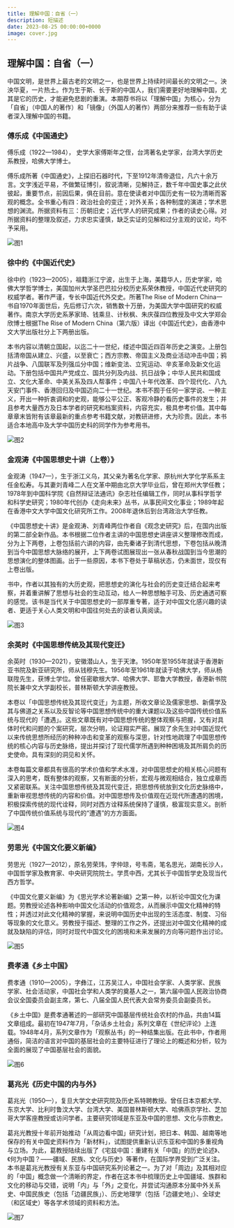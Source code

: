 ```yaml
---
title: 理解中国：自省（一）
description: 短描述
date: 2023-08-25 00:00:00+0000
image: cover.jpg
---
```


## 理解中国：自省（一）

中国文明，是世界上最古老的文明之一，也是世界上持续时间最长的文明之一。泱泱华夏，一片热土。作为生于斯、长于斯的中国人，我们需要更好地理解中国，尤其是它的历史，才能避免悲剧的重演。本期荐书将以「理解中国」为核心，分为「自省」（中国人的著作）和「镜像」（外国人的著作）两部分来推荐一些有助于读者深入理解中国的书籍。

<!--more-->

### 傅乐成《中国通史》

傅乐成（1922—1984）， 史学大家傅斯年之侄，台湾著名史学家，台湾大学历史系教授，哈佛大学博士。

傅乐成所著《中国通史》，上探旧石器时代，下至1912年清帝退位，凡六十余万言。文字浅近平易，不做繁征博引，叙说清晰，见解持正，数千年中国史事之此伏彼起，重要节点，前因后果，俱在目前。意在使读者对中国历史有一较为清晰而客观的概念。全书重心有四：政治社会的变迁；对外关系；各种制度的演进；学术思想的渊流。所据资料有三：历朝旧史；近代学人的研究成果；作者的读史心得。对所据资料的整理及叙述，力求忠实谨慎，缺乏实证的见解和过分主观的议论，均不予采用。

![图1](幻灯片1.PNG)

### 徐中约《中国近代史》

徐中约（1923—2005），祖籍浙江宁波，出生于上海，美籍华人，历史学家，哈佛大学哲学博士，美国加州大学圣巴巴拉分校历史系荣休教授，中国近代史研究的权威学者。著作严谨，专长中国近代外交史。所著The Rise of Modern China一书自1970年面世后，先后修订六次，销售数十万册，为美国大学中国研究的权威著作。南京大学历史系茅家琦、钱乘旦、计秋枫、朱庆葆四位教授及中文大学郑会欣博士根据The Rise of Modern China（第六版）译出《中国近代史》，由香港中文大学出版社分上下两册出版。

本书内容以清朝立国起，以迄二十一世纪，缕述中国近四百年历史之演变。上册包括清帝国从建立、兴盛，以至衰亡；西方宗教、帝国主义及商业活动冲击中国；鸦片战争、八国联军及列强瓜分中国；维新变法、立宪运动、辛亥革命及新文化运动。下册包括中国共产党成立、国共分列及内战、抗日战争；中华人民共和国成立、文化大革命、中美关系及四人帮事件；中国八十年代改革、四个现代化、八九天安门事件、香港回归及中国迈向二十一世纪。本书不囿于任何一家学说、一种主义，开出一种折衷调和的史观，能够公平公正、客观冷静的看历史事件的发生；并且参考大量西方及日本学者的研究和档案资料，内容充实，极具参考价值。其中每章章末皆附有该章最新的重点参考书籍文献，对教研进修，大为珍贵。因此，本书适合本地高中及大学中国历史科的同学作为参考用书。

![图2](幻灯片2.PNG)

### 金观涛《中国思想史十讲（上卷）》

金观涛（1947—），生于浙江义乌，其父亲为著名化学家、原杭州大学化学系系主任金松寿。与其妻刘青峰二人在文革中期由北京大学毕业后，曾在郑州大学任教；1978年到中国科学院《自然辩证法通讯》杂志社任编辑工作，同时从事科学哲学和科学史研究；1980年代创办《走向未来》丛书，从事民间文化事业；1989年起在香港中文大学中国文化研究所工作。2008年退休后到台湾政治大学任教。

《中国思想史十讲》是金观涛、刘青峰两位作者自《观念史研究》后，在国内出版的第二部全新作品。本书根据二位作者主讲的中国思想史讲座讲义整理修改而成，分为上下两卷，上卷包括前六讲的内容，由先秦诸子到清代思想，下卷包括从晚清到当今中国思想大脉络的展开，上下两卷试图展现出一张从春秋战国到当今思潮的思想演化的整体图画。出于一些原因，本书下卷处于草稿状态，仍未面世，现仅有上卷出版。

书中，作者以其独有的大历史观，把思想史的演化与社会的历史变迁结合起来考察，并着重讲解了思想与社会的生动互动，给人一种思想触手可及、历史通透可察的感觉。该书是当代关于中国思想史的一部厚重专著，适于对中国文化感兴趣的读者、更适于关心人类文明和中国往何处去的读者认真阅读。

![图3](幻灯片3.PNG)

### 余英时《中国思想传统及其现代变迁》

余英时（1930—2021），安徽潜山人，生于天津。1950年至1955年就读于香港新亚书院及新亚研究所，师从钱穆先生。1956年至1961年就读于哈佛大学，师从杨联陞先生，获博士学位。曾任密歇根大学、哈佛大学、耶鲁大学教授，香港新书院院长兼中文大学副校长，普林斯顿大学讲座教授。

本卷以「中国思想传统及其现代变迁」为主题，所收文章论及儒家思想、新儒学及其与佛道之关系以及反智论等中国思想传统中的重大课题以及这些中国传统价值系统与现代的「遭遇」。这些文章既有对中国思想传统的整体观察与把握，又有对具体时代和问题的个案研究，层次分明，论证翔实严密。展现了余先生对中国近现代以来传统思想所经历的种种冲击和变革的观察与深思，针对性地疏理了中国思想传统的核心内容与历史脉络，提出并探讨了现代儒学所遇到种种困境及其所肩负的历史使命。具有深刻的洞见和关怀。

本卷每篇文章都具有很高的学术价值和学术水准，对中国思想史的相关核心问题有深入的思考，既有整体的观察，又有断面的分析，宏观与微观相结合，独立成章而又紧密联系。关注中国思想传统及其现代变迁，把思想传统放到文化历史脉络中，重新审视思想传统的内容和价值。对中国思想传及价值观在近现代所遭遇的困境，积极探索传统的现代诠释，同时对西方诠释系统保持了谨慎，极富现实意义。剖析了中国传统价值系统与现代的“遭遇”的方方面面。

![图4](幻灯片4.PNG)

### 劳思光《中国文化要义新编》

劳思光（1927—2012），原名劳荣玮，字仲琼，号韦斋，笔名思光，湖南长沙人，中国哲学家及教育家、中央研究院院士。学贯中西，尤其长于中国哲学史及现当代西方哲学。

《中国文化要义新编》为《思光学术论著新编》之第一种，以析论中国文化为课题。劳教授论述各种影响中国文化活动的价值观念，从而展示中国文化精神的特性；并透过对此文化精神的掌握，来说明中国历史中出现的生活态度、制度、习俗等现象的文化意义。劳教授于描述、整理的工作之外，还提出对中国文化精神的成就及缺陷的评估，同时对现代中国文化的困境和未来发展的方向等问题作出讨论。

![图5](幻灯片5.PNG)

### 费孝通《乡土中国》

费孝通（1910—2005），字彝江，江苏吴江人，中国社会学家、人类学家、民族学家、社会活动家，中国社会学和人类学的奠基人之一，第六届中国人民政治协商会议全国委员会副主席，第七、八届全国人民代表大会常务委员会副委员长。

《乡土中国》是费孝通著述的一部研究中国基层传统社会农村的作品，共由14篇文章组成。最初在1947年7月，「杂话乡土社会」系列文章在《世纪评论》上连载。1948年4月，系列文章作为「观察丛书」的一种结集出版。在此书中，作者用通俗，简洁的语言对中国的基层社会的主要特征进行了理论上的概述和分析，较为全面的展现了中国基层社会的面貌。

![图6](幻灯片6.PNG)

### 葛兆光《历史中国的内与外》

葛兆光（1950—），复旦大学文史研究院及历史系特聘教授。曾任日本京都大学、东京大学、比利时鲁汶大学、台湾大学、美国普林斯顿大学、哈佛燕京学社、芝加哥大学客座教授或访问学者。主要研究领域是东亚及中国的思想、文化与宗教史。

葛兆光教授十年前开始推动「从周边看中国」研究计划，把日本、韩国、越南等地保存的有关中国史资料作为「新材料」，试图提供重新认识东亚和中国的多重视角与立场。为此，葛教授陆续出版了《宅兹中国：重建有关「中国」的历史论述》、《何为中国？——疆域、民族、文化与历史》等著作，在国际学界受到广泛关注。本书是葛兆光教授有关东亚与中国研究系列论著之一。为了对「周边」及其相对应的「中国」概念做一个清晰的界定，作者在这本书中梳理历史上中国疆域、族群和文化的移动与交错，说明「内」与「外」之变化，并尝试沟通原本分属中外关系史、中国民族史（包括「边疆民族」）、历史地理学（包括「边疆史地」）、全球史（和区域史）等各学术领域的资料和方法。

![图7](幻灯片7.PNG)

